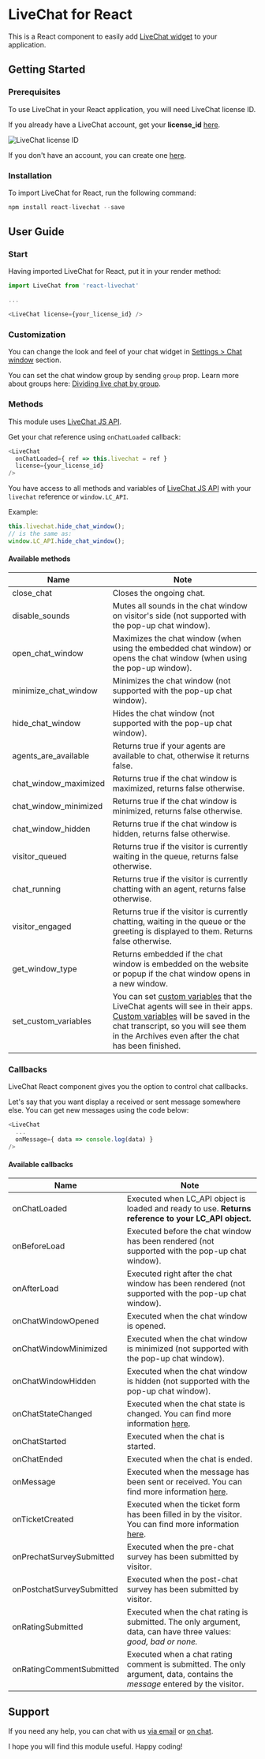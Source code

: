 # LiveChat for React

This is a React component to easily add [LiveChat widget](https://www.livechatinc.com/) to your application.

## Getting Started

### Prerequisites

To use LiveChat in your React application, you will need LiveChat license ID. 

If you already have a LiveChat account, get your **license_id** [here](https://my.livechatinc.com/settings/code).

![LiveChat license ID](https://github.com/livechat/react-livechat/blob/master/license.png)

If you don't have an account, you can create one [here](https://www.livechatinc.com/).

### Installation

To import LiveChat for React, run the following command:

```javascript
npm install react-livechat --save
```

## User Guide

### Start

Having imported LiveChat for React, put it in your render method:

```javascript
import LiveChat from 'react-livechat'

...

<LiveChat license={your_license_id} />
```

### Customization

You can change the look and feel of your chat widget in [Settings > Chat window](https://my.livechatinc.com/settings/theme) section.

You can set the chat window group by sending `group` prop. Learn more about groups here: [Dividing live chat by group](https://www.livechatinc.com/kb/dividing-live-chat-by-group/).

### Methods

This module uses [LiveChat JS API](https://docs.livechatinc.com/js-api/). 

Get your chat reference using `onChatLoaded` callback:

```javascript
<LiveChat 
  onChatLoaded={ ref => this.livechat = ref }
  license={your_license_id} 
/>
```

You have access to all methods and variables of [LiveChat JS API](https://docs.livechatinc.com/js-api/) with your `livechat` reference or
`window.LC_API`.

Example:
```javascript
this.livechat.hide_chat_window();
// is the same as:
window.LC_API.hide_chat_window();
```

#### Available methods

|Name|Note|
|---|---|
| close_chat | Closes the ongoing chat. |
| disable_sounds | Mutes all sounds in the chat window on visitor's side (not supported with the pop-up chat window). |
| open_chat_window | Maximizes the chat window (when using the embedded chat window) or opens the chat window (when using the pop-up window).|
| minimize_chat_window | Minimizes the chat window (not supported with the pop-up chat window). |
| hide_chat_window | Hides the chat window (not supported with the pop-up chat window). |
| agents_are_available | Returns true if your agents are available to chat, otherwise it returns false.|
| chat_window_maximized | Returns true if the chat window is maximized, returns false otherwise.|
|chat_window_minimized | Returns true if the chat window is minimized, returns false otherwise. |
| chat_window_hidden | Returns true if the chat window is hidden, returns false otherwise. |
| visitor_queued | Returns true if the visitor is currently waiting in the queue, returns false otherwise. |
|chat_running | Returns true if the visitor is currently chatting with an agent, returns false otherwise. |
| visitor_engaged  | Returns true if the visitor is currently chatting, waiting in the queue or the greeting is displayed to them. Returns false otherwise.|
|get_window_type | Returns embedded if the chat window is embedded on the website or popup if the chat window opens in a new window.|
| set_custom_variables | You can set [custom variables](https://docs.livechatinc.com/js-api/#set-custom-variables) that the LiveChat agents will see in their apps. [Custom variables](https://docs.livechatinc.com/js-api/#set-custom-variables) will be saved in the chat transcript, so you will see them in the Archives even after the chat has been finished. |

### Callbacks

LiveChat React component gives you the option to control chat callbacks.

Let's say that you want display a received or sent message somewhere else. You can get new messages using the code below:

```javascript
<LiveChat
  ...
  onMessage={ data => console.log(data) } 
/>
```

#### Available callbacks

|Name|Note|
|---|---|
| onChatLoaded  | Executed when LC_API object is loaded and ready to use. **Returns reference to your LC_API object.** |
| onBeforeLoad  |  Executed before the chat window has been rendered (not supported with the pop-up chat window). |
| onAfterLoad  |  Executed right after the chat window has been rendered (not supported with the pop-up chat window).|
| onChatWindowOpened |  Executed when the chat window is opened. |
| onChatWindowMinimized |  Executed when the chat window is minimized (not supported with the pop-up chat window). |
| onChatWindowHidden |  Executed when the chat window is hidden (not supported with the pop-up chat window). |
| onChatStateChanged  |  Executed when the chat state is changed. You can find more information [here](https://docs.livechatinc.com/js-api/#on-chat-state-changed).|
| onChatStarted  | Executed when the chat is started.  |
| onChatEnded  |  Executed when the chat is ended. |
| onMessage | Executed when the message has been sent or received. You can find more information [here](https://docs.livechatinc.com/js-api/#on-message).|
| onTicketCreated  |  Executed when the ticket form has been filled in by the visitor. You can find more information [here](https://docs.livechatinc.com/js-api/#on-ticket-created).|
| onPrechatSurveySubmitted |  Executed when the pre-chat survey has been submitted by visitor. |
| onPostchatSurveySubmitted  |  Executed when the post-chat survey has been submitted by visitor. |
| onRatingSubmitted  |  Executed when the chat rating is submitted. The only argument, data, can have three values: *good, bad or none.*|
| onRatingCommentSubmitted |  Executed when a chat rating comment is submitted. The only argument, data, contains the *message* entered by the visitor. |


## Support

If you need any help, you can chat with us [via email](mailto:developers@livechatinc.com) or [on chat](https://developers.livechatinc.com/).

I hope you will find this module useful. Happy coding!
